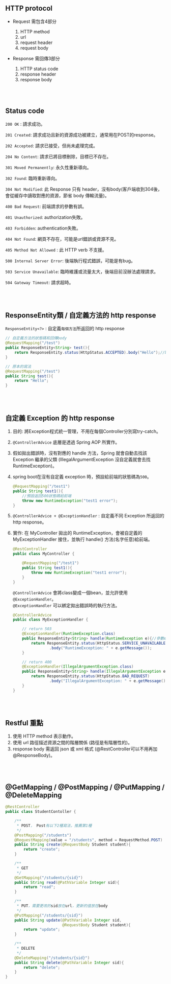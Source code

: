 ## HTTP protocol
* Request 需包含4部分
    
    1. HTTP method
    2. url
    3. request header
    4. request body

* Response 需回傳3部分

    1. HTTP status code
    2. response header
    3. response body

<br/>

<br/>

## Status code
`200 OK` : 請求成功。

`201 Created`: 請求成功且新的資源成功被建立，通常用在POST的response。  

`202 Accepted`: 請求已接受，但尚未處理完成。

`204 No Content`: 請求已將目標刪除，目標已不存在。

`301 Moved Permanently`: 永久性重新導向。  

`302 Found`: 臨時重新導向。

`304 Not Modified`: 此 Response 只有 header，沒有body(客戶端收到304後，會從緩存中讀取對應的資源，節省 body 傳輸流量)。

`400 Bad Request`: 前端請求的參數有誤。

`401 Unauthorized`: authorization失敗。

`403 Forbidden`: authentication失敗。

`404 Not Found`: 網頁不存在，可能是url錯誤或資源不見。

`405 Method Not Allowed` : 此 HTTP verb 不支援。

`500 Internal Server Error`: 後端執行程式錯誤，可能是有bug。

`503 Service Unavailable`: 臨時維護或流量太大，後端目前沒辦法處理請求。

`504 Gateway Timeout`: 請求超時。

<br/>

<br/>

## ResponseEntity類 / 自定義方法的 http response
`ResponseEntity<?>` : 自定義`每個方法`所返回的 http response
```java
// 自定義方法的狀態碼和回傳body
@RequestMapping("/test")
public ResponseEntity<String> test(){
    return ResponseEntity.status(HttpStatus.ACCEPTED).body("Hello");//body內的類型，必須為ResponseEntity泛型的類型
}
```
```java
// 原本的寫法
@RequestMapping("/test")
public String test(){
    return "Hello";
}
```

<br/>

<br/>

## 自定義 Exception 的 http response
1. 目的: 將Exception程式統一管理，不用在每個Controller分別寫try-catch。
2. `@ControllerAdvice` 底層是透過 Spring AOP 所實作。
3. 假如拋出錯誤時，沒有對應的 handle 方法，Spring 就會自動去找該 Exception 繼承的父類 (IllegalArgumentException 沒自定義就會去找 RuntimeException)。


4. spring boot在沒有自定義 exception 時，預設給前端的狀態碼為`500`。

    ```java
    @RequestMapping("/test1")
    public String test1(){
        //預設返回500狀態碼給前端
        throw new RuntimeException("test1 error");
    }
    ```


5. `@ControllerAdvice + @ExceptionHandler` : 自定義不同 Exception 所返回的 http response。


6. 實作: 在 MyController 拋出的 RuntimeException，會被自定義的 MyExceptionHandler 接住，並執行 handle() 方法(名字任意)給前端。

    ```java
    @RestController
    public class MyController {

        @RequestMapping("/test1")
        public String test1(){
            throw new RuntimeException("test1 error");
        }
    }
    ```

    `@ControllerAdvice` 會將class變成一個bean，並允許使用`@ExceptionHandler`。  
    `@ExceptionHandler` 可以綁定拋出錯誤時的執行方法。
    
    ```java
    @ControllerAdvice
    public class MyExceptionHandler {

        // return 503
        @ExceptionHandler(RuntimeException.class)
        public ResponseEntity<String> handle(RuntimeException e){//參數e的類型必須和@ExceptionHandler()裡面的參數類型相同
            return ResponseEntity.status(HttpStatus.SERVICE_UNAVAILABLE)
                    .body("RuntimeException: " + e.getMessage());
        }

        // return 400
        @ExceptionHandler(IllegalArgumentException.class)
        public ResponseEntity<String> handle(IllegalArgumentException e){
            return ResponseEntity.status(HttpStatus.BAD_REQUEST)
                    .body("IllegalArgumentException: " + e.getMessage());
        }
    }
    ```

<br/>

<br/>

## Restful 重點
1. 使用 HTTP method 表示動作。
2. 使用 url 路徑描述資源之間的階層關係 (路徑是有階層性的)。
3. response body 需返回 json 或 xml 格式 (@RestController可以不用再加@ResponseBody)。

<br/>

<br/>

## @GetMapping / @PostMapping / @PutMapping / @DeleteMapping
```java
@RestController
public class StudentContoller {

    /**
     * POST， Post有以下2種寫法，推薦第1種
     */
    @PostMapping("/students")
    @RequestMapping(value = "/students", method = RequestMethod.POST)
    public String create(@RequestBody Student student){
        return "create";
    }

    /**
     * GET
     */
    @GetMapping("/students/{sid}")
    public String read(@PathVariable Integer sid){
        return "read";
    }

    /**
     * PUT，需要更改的sid放在url，更新的值放在body
     */
    @PutMapping("/students/{sid}")
    public String update(@PathVariable Integer sid,
                         @RequestBody Student student){
        return "update";
    }

    /**
     * DELETE
     */
    @DeleteMapping("/students/{sid}")
    public String delete(@PathVariable Integer sid){
        return "delete";
    }
}
```